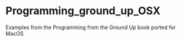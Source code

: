 # Programming_ground_up_OSX
Examples from the Programming from the  Ground Up book ported for MacOS
